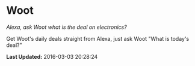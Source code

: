 # Woot
*Alexa, ask Woot what is the deal on electronics?*

Get Woot's daily deals straight from Alexa, just ask Woot "What is today's deal?"

**Last Updated:** 2016-03-03 20:28:24